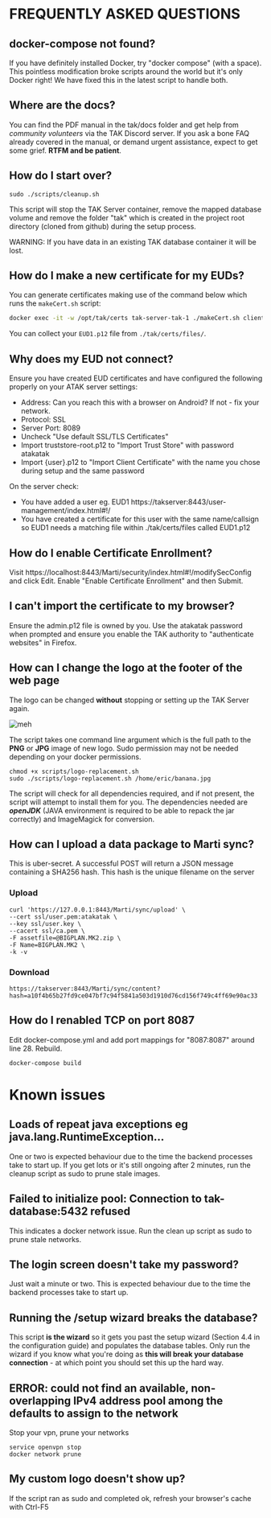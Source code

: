 # FREQUENTLY ASKED QUESTIONS

## docker-compose not found?
If you have definitely installed Docker, try "docker compose" (with a space). This pointless modification broke scripts around the world but it's only Docker right!
We have fixed this in the latest script to handle both.

## Where are the docs?

You can find the PDF manual in the tak/docs folder and get help from *community volunteers* via the TAK Discord server. If you ask a bone FAQ already covered in the manual, or demand urgent assistance, expect to get some grief. **RTFM and be patient**.

## How do I start over?
```
sudo ./scripts/cleanup.sh
```

This script will stop the TAK Server container, remove the mapped database volume and remove the folder "tak" which is created in the project root directory (cloned from github) during the setup process. 

WARNING: If you have data in an existing TAK database container it will be lost.

## How do I make a new certificate for my EUDs?

You can generate certificates making use of the command below which runs the `makeCert.sh` script:

```bash
docker exec -it -w /opt/tak/certs tak-server-tak-1 ./makeCert.sh client EUD1
```

You can collect your `EUD1.p12` file from `./tak/certs/files/`.

## Why does my EUD not connect?
Ensure you have created EUD certificates and have configured the following properly on your ATAK server settings:
    
- Address: Can you reach this with a browser on Android? If not - fix your network.
- Protocol: SSL
- Server Port: 8089
- Uncheck "Use default SSL/TLS Certificates"
- Import truststore-root.p12 to "Import Trust Store" with password atakatak
- Import {user}.p12 to "Import Client Certificate" with the name you chose during setup and the same password

On the server check:

- You have added a user eg. EUD1 https://takserver:8443/user-management/index.html#!/
- You have created a certificate for this user with the same name/callsign so EUD1 needs a matching file within ./tak/certs/files called EUD1.p12

## How do I enable Certificate Enrollment?

Visit https://localhost:8443/Marti/security/index.html#!/modifySecConfig and click Edit.
Enable "Enable Certificate Enrollment" and then Submit.

## I can't import the certificate to my browser?
Ensure the admin.p12 file is owned by you. Use the atakatak password when prompted and ensure you enable the TAK authority to "authenticate websites" in Firefox.

## How can I change the logo at the footer of the web page

The logo can be changed **without** stopping or setting up the TAK Server again.

![meh](img/banana.png "A banana")

The script takes one command line argument which is the full path to the **PNG** or **JPG** image of new logo. Sudo permission may not be needed depending on your docker permissions.

```
chmod +x scripts/logo-replacement.sh
sudo ./scripts/logo-replacement.sh /home/eric/banana.jpg
````

The script will check for all dependencies required, and if not present, the script will attempt to install them for you. The dependencies needed are __*openJDK*__ (JAVA environment is required to be able to repack the jar correctly) and ImageMagick for conversion.

## How can I upload a data package to Marti sync?
This is uber-secret.
A successful POST will return a JSON message containing a SHA256 hash. This hash is the unique filename on the server

### Upload

    curl 'https://127.0.0.1:8443/Marti/sync/upload' \
    --cert ssl/user.pem:atakatak \
    --key ssl/user.key \
    --cacert ssl/ca.pem \
    -F assetfile=@BIGPLAN.MK2.zip \
    -F Name=BIGPLAN.MK2 \
    -k -v

### Download

    https://takserver:8443/Marti/sync/content?hash=a10f4b65b27fd9ce047bf7c94f5841a503d1910d76cd156f749c4ff69e90ac33

## How do I renabled TCP on port 8087

Edit docker-compose.yml and add port mappings for "8087:8087" around line 28.
Rebuild.

    docker-compose build

# Known issues

  ## Loads of repeat java exceptions eg java.lang.RuntimeException...
One or two is expected behaviour due to the time the backend processes take to start up. If you get lots or it's still ongoing after 2 minutes, run the cleanup script as sudo to prune stale images.

  ## Failed to initialize pool: Connection to tak-database:5432 refused
This indicates a docker network issue. Run the clean up script as sudo to prune stale networks.

 ## The login screen doesn't take my password?
 Just wait a minute or two. This is expected behaviour due to the time the backend processes take to start up.

 ## Running the /setup wizard breaks the database?
 This script **is the wizard** so it gets you past the setup wizard (Section 4.4 in the configuration guide) and populates the database tables. Only run the wizard if you know what you're doing as **this will break your database connection** - at which point you should set this up the hard way.

## ERROR: could not find an available, non-overlapping IPv4 address pool among the defaults to assign to the network
Stop your vpn, prune your networks
```
service openvpn stop
docker network prune
```
## My custom logo doesn't show up?
If the script ran as sudo and completed ok, refresh your browser's cache with Ctrl-F5
